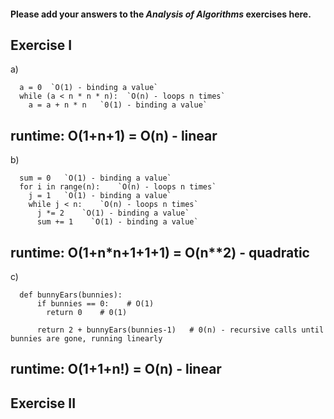#### Please add your answers to the ***Analysis of  Algorithms*** exercises here.

## Exercise I

a)
```
  a = 0  `O(1) - binding a value`
  while (a < n * n * n):  `O(n) - loops n times`
    a = a + n * n   `0(1) - binding a value`
```

## runtime: O(1+n+1) = O(n) - linear

b)
```
  sum = 0   `O(1) - binding a value`
  for i in range(n):    `O(n) - loops n times`
    j = 1   `O(1) - binding a value`
    while j < n:    `O(n) - loops n times`
      j *= 2    `O(1) - binding a value`
      sum += 1    `O(1) - binding a value`
```

## runtime: O(1+n*n+1+1+1) = O(n**2) - quadratic

c)

```
  def bunnyEars(bunnies):
      if bunnies == 0:    # O(1)
        return 0    # 0(1)

      return 2 + bunnyEars(bunnies-1)   # 0(n) - recursive calls until bunnies are gone, running linearly
```

## runtime: O(1+1+n!) = O(n) - linear

## Exercise II


